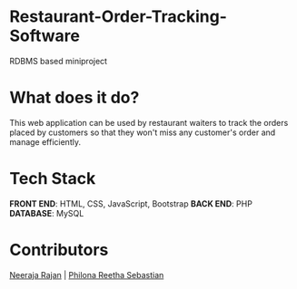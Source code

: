 # Restaurant-Order-Tracking-Software
RDBMS based miniproject

# What does it do?
This web application can be used by restaurant waiters to track the orders placed by customers so that they won't miss any customer's order and manage efficiently.

# Tech Stack
**FRONT END**: HTML, CSS, JavaScript, Bootstrap
**BACK END**: PHP
**DATABASE**: MySQL

# Contributors
[Neeraja Rajan](https://github.com/Neeraja-Rajan) | [Philona Reetha Sebastian](https://github.com/philona123) 
